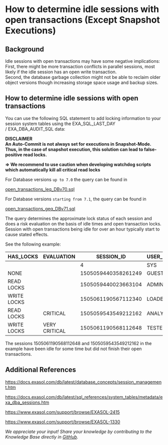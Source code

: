 # How to determine idle sessions with open transactions (Except Snapshot Executions) 
## Background

Idle sessions with open transactions may have some negative implications:  
First, there might be more transaction conflicts in parallel sessions, most likely if the idle session has an open write transaction.  
Second, the database garbage collection might not be able to reclaim older object versions though increasing storage space usage and backup sizes.

## How to determine idle sessions with open transactions

You can use the following SQL statement to add locking information to your session system tables using the EXA_SQL_LAST_DAY / EXA_DBA_AUDIT_SQL data:

**DISCLAIMER  
An Auto-Commit is not always set for executions in Snapshot-Mode. Thus, in the case of snapshot execution, this solution can lead to false-positive read locks.**

**=> We recommend to use caution when developing watchdog scripts which automatically kill all critical read locks**

For Database versions `up to 7.0` the query can be found in

[open_transactions_leq_DBv70.sql](https://raw.githubusercontent.com/exasol/exa-toolbox/master/utilities/open_transactions_leq_DBv70.sql) 

For Database versions `starting from 7.1`, the query can be found in

[open_transactions_geq_DBv71.sql](https://raw.githubusercontent.com/exasol/exa-toolbox/master/utilities/open_transactions_geq_DBv71.sql) 

The query determines the approximate lock status of each session and does a risk evaluation on the basis of idle times and open transaction locks. Session with open transactions being idle for over an hour typically start to cause stated effects.

See the following example:

|HAS_LOCKS   |EVALUATION   |SESSION_ID   |USER_NAME   |STATUS   |COMMAND_NAME   |DURATION   |
|---|---|---|---|---|---|---|
|   |   |4   |SYS   |IDLE   |NOT SPECIFIED   |0:00:02   |
|NONE   |   |1505059440358261249   |GUEST   |IDLE   |NOT SPECIFIED   |3:28:20   |
|READ LOCKS   |   |1505059440023663104   |ADMIN   |EXECUTE SQL   |SELECT   |0:00:01   |
|WRITE LOCKS   |   |1505061190567112340   |LOADER   |EXECUTE SQL   |MERGE   |0:11:02   |
|READ LOCKS   |CRITICAL   |1505059543549212162   |ANALYST   |IDLE   |NOT SPECIFIED   |1:26:19   |
|WRITE LOCKS   |VERY CRITICAL   |1505061190568112648   |TESTER   |IDLE   |NOT SPECIFIED   |2:10:02   |


The sessions 1505061190568112648 and 1505059543549212162 in the example have been idle for some time but did not finish their open transactions.

## Additional References

<https://docs.exasol.com/db/latest/database_concepts/session_management.htm>

<https://docs.exasol.com/db/latest/sql_references/system_tables/metadata/exa_dba_sessions.htm>

<https://www.exasol.com/support/browse/EXASOL-2415>

<https://www.exasol.com/support/browse/EXASOL-1330>

*We appreciate your input! Share your knowledge by contributing to the Knowledge Base directly in [GitHub](https://github.com/exasol/public-knowledgebase).* 